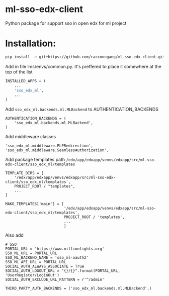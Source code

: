 # ml-sso-edx-client
Python package for support sso in open edx for ml project

# Installation:
```bash
pip install -e git+https://github.com/raccoongang/ml-sso-edx-client.git#egg=ml_sso_edx_client
```

Add in file lms/envs/common.py. It's preffered to place it somewhere at the top of the list
```python
INSTALLED_APPS = (
    ...
    'sso_edx_ml',
    ...
)
```

Add `sso_edx_ml.backends.ml.MLBackend` to AUTHENTICATION_BACKENDS
```
AUTHENTICATION_BACKENDS = (
    'sso_edx_ml.backends.ml.MLBackend',
)
```

Add middleware classes
```
'sso_edx_ml.middleware.PLPRedirection',
'sso_edx_ml.middleware.SeamlessAuthorization',
```

Add package templates path `/edx/app/edxapp/venvs/edxapp/src/ml-sso-edx-client/sso_edx_ml/templates`
```
TEMPLATE_DIRS = [
    '/edx/app/edxapp/venvs/edxapp/src/ml-sso-edx-client/sso_edx_ml/templates',
    PROJECT_ROOT / "templates",
    ...
]

MAKO_TEMPLATES['main'] = [
                          '/edx/app/edxapp/venvs/edxapp/src/ml-sso-edx-client/sso_edx_ml/templates',
                          PROJECT_ROOT / 'templates',
                          ...
                          ]
```

Also add
```
# SSO
PORTAL_URL = 'https://www.millionlights.org'
SSO_ML_URL = PORTAL_URL
SSO_ML_BACKEND_NAME = 'sso_ml-oauth2'
SSO_ML_API_URL = PORTAL_URL
SOCIAL_AUTH_ALWAYS_ASSOCIATE = True
SOCIAL_AUTH_LOGOUT_URL = "{}/{}".format(PORTAL_URL, 'UserRegister/LoginOut')
SOCIAL_AUTH_EXCLUDE_URL_PATTERN = r'^/admin'

THIRD_PARTY_AUTH_BACKENDS = ('sso_edx_ml.backends.ml.MLBackend',)
```
